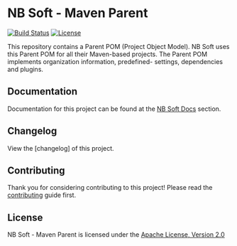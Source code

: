 # NB Soft - Maven Parent

[![Build Status]](https://travis-ci.org/nbsoft/nbsoft-maven-parent)
[![License]](http://www.apache.org/licenses/LICENSE-2.0.txt)

This repository contains a Parent POM (Project Object Model).
NB Soft uses this Parent POM for all their Maven-based projects.
The Parent POM implements organization information, predefined- settings, dependencies and plugins.

## Documentation

Documentation for this project can be found at the [NB Soft Docs] section.

## Changelog

View the [changelog] of this project.

## Contributing

Thank you for considering contributing to this project! Please read the [contributing] guide first.

## License

NB Soft - Maven Parent is licensed under the [Apache License, Version 2.0]

[Build Status]: https://travis-ci.org/nbsoft/nbsoft-maven-parent.svg?branch=master
[License]: https://img.shields.io/github/license/nbsoft/nbsoft-maven-parent.svg
[NB Soft Docs]: http://docs.nbsoft.org/nbsoft-parent
[change log]: CHANGELOG.md
[contributing]: CONTRIBUTING.md
[Apache License, Version 2.0]: http://www.apache.org/licenses/LICENSE-2.0.txt
